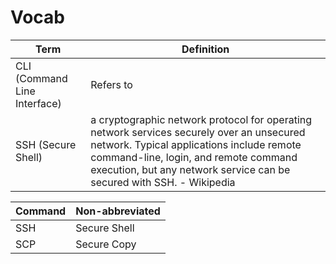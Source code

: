 # Vocab

| Term  | Definition                                                                                          |
|----------|------------------------------------------------------------------------------------------------------|
| CLI (Command Line Interface) | Refers to |
| SSH (Secure Shell) | a cryptographic network protocol for operating network services securely over an unsecured network. Typical applications include remote command-line, login, and remote command execution, but any network service can be secured with SSH. - Wikipedia|


| Command  | Non-abbreviated |
|----------|-----------------|
| SSH | Secure Shell |
| SCP | Secure Copy  |